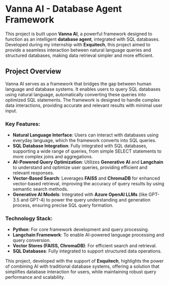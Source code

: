 # Vanna AI - Database Agent Framework

This project is built upon **Vanna AI**, a powerful framework designed to function as an intelligent **database agent**, integrated with SQL databases. Developed during my internship with **Exquitech**, this project aimed to provide a seamless interaction between natural language queries and structured databases, making data retrieval simpler and more efficient.

## Project Overview

Vanna AI serves as a framework that bridges the gap between human language and database systems. It enables users to query SQL databases using natural language, automatically converting these queries into optimized SQL statements. The framework is designed to handle complex data interactions, providing accurate and relevant results with minimal user input.

### Key Features:
- **Natural Language Interface**: Users can interact with databases using everyday language, which the framework converts into SQL queries.
- **SQL Database Integration**: Fully integrated with SQL databases, supporting a wide range of queries, from simple SELECT statements to more complex joins and aggregations.
- **AI-Powered Query Optimization**: Utilizes **Generative AI** and **Langchain** to understand and optimize user queries, providing efficient and relevant responses.
- **Vector-Based Search**: Leverages **FAISS** and **ChromaDB** for enhanced vector-based retrieval, improving the accuracy of query results by using semantic search methods.
- **Generative AI Models**: Integrated with **Azure OpenAI LLMs** (like GPT-3.5 and GPT-4) to power the query understanding and generation process, ensuring precise SQL query formation.
  
### Technology Stack:
- **Python**: For core framework development and query processing.
- **Langchain Framework**: To enable AI-powered language processing and query conversion.
- **Vector Stores (FAISS, ChromaDB)**: For efficient search and retrieval.
- **SQL Databases**: Fully integrated to support structured data operations.

This project, developed with the support of **Exquitech**, highlights the power of combining AI with traditional database systems, offering a solution that simplifies database interaction for users, while maintaining robust query performance and scalability.

